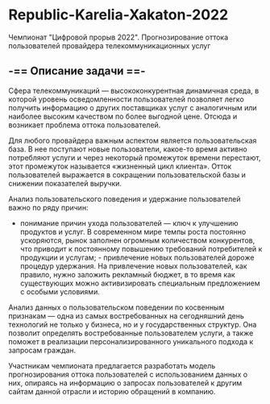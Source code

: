 # Republic-Karelia-Xakaton-2022
Чемпионат "Цифровой прорыв 2022". Прогнозирование оттока пользователей провайдера телекоммуникационных услуг


-== Описание задачи ==-
-----------------------

Сфера телекоммуникаций — высококонкурентная динамичная среда, 
в которой уровень осведомленности пользователей позволяет легко получить информацию о других поставщиках услуг 
с аналогичным или наиболее высоким качеством по более выгодной цене. Отсюда и возникает проблема оттока пользователей.

Для любого провайдера важным аспектом является пользовательская база. В нее поступают новые пользователи, 
какое-то время активно потребляют услуги и через некоторый промежуток времени перестают, 
этот промежуток называется «жизненный цикл клиента». Отток пользователей выражается 
в сокращении пользовательской базы и снижении показателей выручки.

Анализ пользовательского поведения и удержание пользователей важно по ряду причин: 
- понимание причин ухода пользователей 
— ключ к улучшению продуктов и услуг. 
В современном мире темпы роста постоянно ускоряются, рынок заполнен огромным количеством конкурентов, 
что приводит к постоянному повышению требований потребителей к продукции и услугам; - привлечение новых пользователей дороже процедур удержания. 
На привлечение новых пользователей, как правило, нужно заложить рекламный бюджет, 
в то время как существующих можно активизировать специальным предложением с особыми условиями.

Анализ данных о пользовательском поведении по косвенным признакам — одна из самых востребованных 
на сегодняшний день технологий не только у бизнеса, но и у государственных структур. 
Она позволит определять востребованные пользователем услуги, а также поможет в реализации персонализированного уникального подхода к запросам граждан.

Участникам чемпионата предлагается разработать модель прогнозирования 
оттока пользователей с использованием данных о них, 
опираясь на информацию о запросах пользователей к другим сайтам данной отрасли и историю обращений в компанию.
